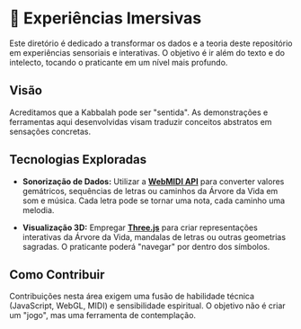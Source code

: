 # 🌌 Experiências Imersivas

Este diretório é dedicado a transformar os dados e a teoria deste repositório em experiências sensoriais e interativas. O objetivo é ir além do texto e do intelecto, tocando o praticante em um nível mais profundo.

## Visão

Acreditamos que a Kabbalah pode ser "sentida". As demonstrações e ferramentas aqui desenvolvidas visam traduzir conceitos abstratos em sensações concretas.

## Tecnologias Exploradas

- **Sonorização de Dados:** Utilizar a [**WebMIDI API**](https://webmidijs.org/) para converter valores gemátricos, sequências de letras ou caminhos da Árvore da Vida em som e música. Cada letra pode se tornar uma nota, cada caminho uma melodia.

- **Visualização 3D:** Empregar [**Three.js**](https://threejs.org/) para criar representações interativas da Árvore da Vida, mandalas de letras ou outras geometrias sagradas. O praticante poderá "navegar" por dentro dos símbolos.

## Como Contribuir

Contribuições nesta área exigem uma fusão de habilidade técnica (JavaScript, WebGL, MIDI) e sensibilidade espiritual. O objetivo não é criar um "jogo", mas uma ferramenta de contemplação.